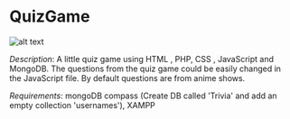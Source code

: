 # QuizGame
![alt text](https://animeeverything.online/wp-content/uploads/2020/01/guess_the_anime_quiz.jpg)

*Description*: A little quiz game using HTML , PHP, CSS , JavaScript and MongoDB. 
The questions from the quiz  game could be easily changed in the JavaScript file. 
By default questions are from anime shows.

*Requirements*: mongoDB compass (Create DB called 'Trivia' and add an empty collection 'usernames'), XAMPP

